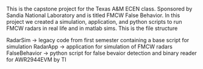 This is the capstone project for the Texas A&M ECEN class. Sponsored by Sandia National Laboratory and is titled FMCW False Behavior.
In this project we created a simulation, application, and python scripts to run FMCW radars in real life and in matlab sims.
This is the file structure


RadarSim -> legacy code from first semester containing a base script for simulation
RadarApp -> application for simulation of FMCW radars
FalseBehavior -> python script for false bevaior detection and binary reader for AWR2944EVM by TI
